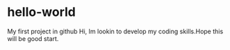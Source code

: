 # hello-world
My first project in github
Hi,
    Im lookin to develop my coding skills.Hope this will be good start.
    
